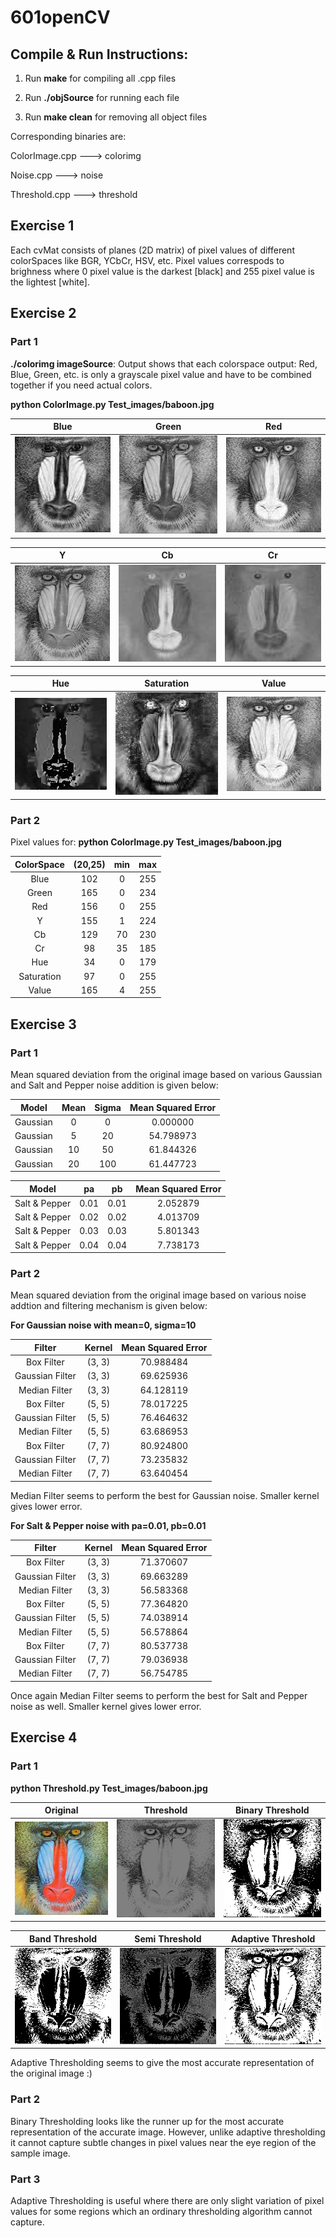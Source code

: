 # 601openCV

## Compile & Run Instructions:
1. Run **make** for compiling all .cpp files

2. Run **./objSource** for running each file

3. Run **make clean** for removing all object files


Corresponding binaries are:

ColorImage.cpp ---> colorimg 

Noise.cpp ---> noise	

Threshold.cpp ---> threshold

## Exercise 1

Each cvMat consists of planes (2D matrix) of pixel values of different colorSpaces like BGR, YCbCr, HSV, etc. Pixel values correspods to brighness where 0 pixel value is the darkest [black] and 255 pixel value is the lightest [white]. 

## Exercise 2

### Part 1

**./colorimg imageSource**: Output shows that each colorspace output: Red, Blue, Green, etc. is only a grayscale pixel value and have to be combined together if you need actual colors. 

**python ColorImage.py Test_images/baboon.jpg**

| Blue 				| Green 			  	| Red 				|
|:-----------------:|:---------------------:|:-----------------:|
| ![blue](/Run_Images/Blue.png) | ![green](/Run_Images/Green.png) 	| ![red](/Run_Images/Red.png) 	|

| Y 				| Cb 			  		| Cr 				|
|:-----------------:|:---------------------:|:-----------------:|
| ![y](/Run_Images/Y.png) 		| ![cb](/Run_Images/Cb.png) 		| ![cr](/Run_Images/Cr.png) 	|

| Hue 				| Saturation 			| Value 			|
|:-----------------:|:---------------------:|:-----------------:|
| ![hue](/Run_Images/Hue.png) | ![sat](/Run_Images/Saturation.png)  | ![val](/Run_Images/Value.png) |

### Part 2

Pixel values for: **python ColorImage.py Test_images/baboon.jpg** 

| ColorSpace 	| (20,25) 	| min 	| max 	|
|:-------------:|:---------:|:-----:|:-----:|
| Blue 			| 102 		| 0 	| 255	|
| Green 		| 165 		| 0		| 234	|
| Red 			| 156		| 0		| 255   |
| Y 			| 155		| 1 	| 224	|
| Cb 			| 129 		| 70 	| 230	|
| Cr 			| 98 		| 35 	| 185	|
| Hue 			| 34 		| 0 	| 179	|
| Saturation 	| 97 		| 0 	| 255	|
| Value 		| 165		| 4 	| 255	|


## Exercise 3

### Part 1

Mean squared deviation from the original image based on various Gaussian and Salt and Pepper noise addition is given below:

| Model 	| Mean 	| Sigma	| Mean Squared Error|
|:---------:|:-----:|:-----:|:-----------------:|
| Gaussian 	| 0 	| 0 	| 0.000000 			|
| Gaussian 	| 5 	| 20 	| 54.798973 		|
| Gaussian  | 10 	| 50 	| 61.844326 		|
| Gaussian  | 20 	| 100 	| 61.447723 		|

| Model 		| pa 	| pb 	| Mean Squared Error|
|:-------------:|:-----:|:-----:|:-----------------:|
| Salt & Pepper | 0.01 	| 0.01 	| 2.052879 			|
| Salt & Pepper | 0.02 	| 0.02 	| 4.013709 			|
| Salt & Pepper | 0.03 	| 0.03 	| 5.801343 			|
| Salt & Pepper | 0.04 	| 0.04 	| 7.738173 			|


### Part 2

Mean squared deviation from the original image based on various noise addtion and filtering mechanism is given below:

**For Gaussian noise with mean=0, sigma=10**

| Filter 			| Kernel	| Mean Squared Error	|
|:-----------------:|:---------:|:---------------------:|
| Box Filter 		| (3, 3) 	| 70.988484 			|
| Gaussian Filter 	| (3, 3) 	| 69.625936 			|
| Median Filter 	| (3, 3) 	| 64.128119 			|
| Box Filter 		| (5, 5) 	| 78.017225 			|
| Gaussian Filter 	| (5, 5) 	| 76.464632 			|
| Median Filter 	| (5, 5) 	| 63.686953 			|
| Box Filter 		| (7, 7) 	| 80.924800 			|
| Gaussian Filter 	| (7, 7) 	| 73.235832 			|
| Median Filter 	| (7, 7) 	| 63.640454 			|

Median Filter seems to perform the best for Gaussian noise. Smaller kernel gives lower error.

**For Salt & Pepper noise with pa=0.01, pb=0.01**

| Filter 			| Kernel	 | Mean Squared Error	|
|:-----------------:|:----------:|:--------------------:|
| Box Filter 		| (3, 3) 	 | 71.370607 			|
| Gaussian Filter 	| (3, 3) 	 | 69.663289 			|
| Median Filter 	| (3, 3) 	 | 56.583368 			|
| Box Filter 		| (5, 5) 	 | 77.364820 			|
| Gaussian Filter 	| (5, 5) 	 | 74.038914 			|
| Median Filter 	| (5, 5) 	 | 56.578864 			|
| Box Filter 		| (7, 7) 	 | 80.537738 			|
| Gaussian Filter 	| (7, 7) 	 | 79.036938 			|
| Median Filter 	| (7, 7) 	 | 56.754785 			|

Once again Median Filter seems to perform the best for Salt and Pepper noise as well. Smaller kernel gives lower error.

## Exercise 4

### Part 1

**python Threshold.py Test_images/baboon.jpg**

| Original 			| Threshold 			| Binary Threshold 	|
|:-----------------:|:---------------------:|:-----------------:|
| ![blue](/Test_images/baboon.jpg ) | ![green](/Run_Images/th.png) 	| ![red](/Run_Images/bin_th.png) 	|

| Band Threshold 	| Semi Threshold 		| Adaptive Threshold |
|:-----------------:|:---------------------:|:------------------:|
| ![y](/Run_Images/band_th.png) | ![cb](/Run_Images/semi_th.png) | ![cr](/Run_Images/adap_th.png) |

Adaptive Thresholding seems to give the most accurate representation of the original image :)

### Part 2

Binary Thresholding looks like the runner up for the most accurate representation of the accurate image. However, unlike adaptive thresholding it cannot capture subtle changes in pixel values near the eye region of the sample image.


### Part 3

Adaptive Thresholding is useful where there are only slight variation of pixel values for some regions which an ordinary thresholding algorithm cannot capture.
